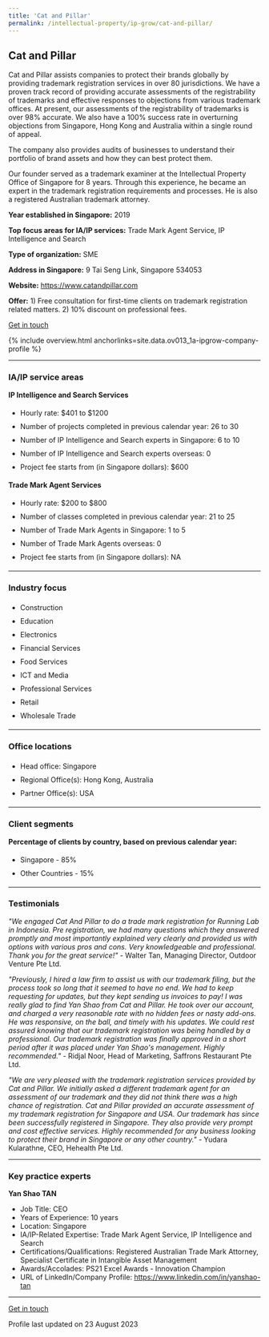```yaml
---
title: 'Cat and Pillar'
permalink: /intellectual-property/ip-grow/cat-and-pillar/
---
```


## Cat and Pillar

Cat and Pillar assists companies to protect their brands globally by providing trademark registration services in over 80 jurisdictions. We have a proven track record of providing accurate assessments of the registrability of trademarks and effective responses to objections from various trademark offices. At present, our assessments of the registrability of trademarks is over 98% accurate. We also have a 100% success rate in overturning objections from Singapore, Hong Kong and Australia within a single round of appeal. 

The company also provides audits of businesses to understand their portfolio of brand assets and how they can best protect them.

Our founder served as a trademark examiner at the Intellectual Property Office of Singapore for 8 years. Through this experience, he became an expert in the trademark registration requirements and processes. He is also a registered Australian trademark attorney.

<b>Year established in Singapore:</b> 2019

<b>Top focus areas for IA/IP services:</b> Trade Mark Agent Service, IP Intelligence and Search

<b>Type of organization:</b> SME

<b>Address in Singapore:</b> 9 Tai Seng Link, Singapore 534053

<b>Website:</b> <a href='https://www.catandpillar.com'>https://www.catandpillar.com</a>

<b>Offer:</b> 1) Free consultation for first-time clients on trademark registration related matters. 2) 10% discount on professional fees.

<a class='btn' href='https://form.gov.sg/640682ebb016ad0012f115c1' target='_blank' rel='noopener'>Get in touch</a>

{% include overview.html anchorlinks=site.data.ov013_1a-ipgrow-company-profile %}

---
<a name='ip-related-service-areas'></a>
### IA/IP service areas

**IP Intelligence and Search Services**

<ul>
<li style='line-height: 27px; margin: 0px 0px !important'>Hourly rate:  $401 to $1200</li>
<li style='line-height: 27px; margin: 0px 0px !important'>Number of projects completed in previous calendar year: 26 to 30</li>
<li style='line-height: 27px; margin: 0px 0px !important'>Number of IP Intelligence and Search experts in Singapore: 6 to 10</li>
<li style='line-height: 27px; margin: 0px 0px !important'>Number of IP Intelligence and Search experts overseas: 0</li>
<li style='line-height: 27px; margin: 0px 0px !important'>Project fee starts from (in Singapore dollars):  $600</li>
</ul>

**Trade Mark Agent Services**

<ul>
<li style='line-height: 27px; margin: 0px 0px !important'>Hourly rate:  $200 to $800</li>
<li style='line-height: 27px; margin: 0px 0px !important'>Number of classes completed in previous calendar year: 21 to 25</li>
<li style='line-height: 27px; margin: 0px 0px !important'>Number of Trade Mark Agents in Singapore: 1 to 5</li>
<li style='line-height: 27px; margin: 0px 0px !important'>Number of Trade Mark Agents overseas: 0</li>
<li style='line-height: 27px; margin: 0px 0px !important'>Project fee starts from (in Singapore dollars):  NA</li>
</ul>

---
<a name='industry-focus'></a>
### Industry focus

<ul><li style='line-height: 27px; margin: 0px 0px !important'> Construction</li><li style='line-height: 27px; margin: 0px 0px !important'>Education</li><li style='line-height: 27px; margin: 0px 0px !important'>Electronics</li><li style='line-height: 27px; margin: 0px 0px !important'>Financial Services</li><li style='line-height: 27px; margin: 0px 0px !important'>Food Services</li><li style='line-height: 27px; margin: 0px 0px !important'>ICT and Media</li><li style='line-height: 27px; margin: 0px 0px !important'>Professional Services</li><li style='line-height: 27px; margin: 0px 0px !important'>Retail</li><li style='line-height: 27px; margin: 0px 0px !important'>Wholesale Trade</li></ul>

---
<a name='office-locations'></a>
### Office locations

<ul><li style='line-height: 27px; margin: 0px 0px !important'> Head office: Singapore</li><li style='line-height: 27px; margin: 0px 0px !important'>Regional Office(s): Hong Kong, Australia</li><li style='line-height: 27px; margin: 0px 0px !important'>Partner Office(s): USA</li></ul>

---
<a name='client-segments'></a>
### Client segments

**Percentage of clients by country, based on previous calendar year:**

<ul><li style='line-height: 27px; margin: 0px 0px !important'> Singapore - 85%	</li><li style='line-height: 27px; margin: 0px 0px !important'>Other Countries - 15%</li></ul>

---
<a name='testimonials'></a>
### Testimonials

*"We engaged Cat And Pillar to do a trade mark registration for Running Lab in Indonesia. Pre registration, we had many questions which they answered promptly and most importantly explained very clearly and provided us with options with various pros and cons. Very knowledgeable and professional. Thank you for the great service!"* - Walter Tan, Managing Director, Outdoor Venture Pte Ltd.

*"Previously, I hired a law firm to assist us with our trademark filing, but the process took so long that it seemed to have no end. We had to keep requesting for updates, but they kept sending us invoices to pay! I was really glad to find Yan Shao from Cat and Pillar. He took over our account, and charged a very reasonable rate with no hidden fees or nasty add-ons. He was responsive, on the ball, and timely with his updates. We could rest assured knowing that our trademark registration was being handled by a professional. Our trademark registration was finally approved in a short period after it was placed under Yan Shao's management. Highly recommended."* - Ridjal Noor, Head of Marketing, Saffrons Restaurant Pte Ltd.

*"We are very pleased with the trademark registration services provided by Cat and Pillar. We initially asked a different trademark agent for an assessment of our trademark and they did not think there was a high chance of registration. Cat and Pillar provided an accurate assessment of my trademark registration for Singapore and USA. Our trademark has since been successfully registered in Singapore. They also provide very prompt and cost effective services. Highly recommended for any business looking to protect their brand in Singapore or any other country."* - Yudara Kularathne, CEO, Hehealth  Pte Ltd.



---
<a name='key-practice-experts'></a>
### Key practice experts

**Yan Shao TAN**

- Job Title: CEO
- Years of Experience: 10 years
- Location: Singapore
- IA/IP-Related Expertise: Trade Mark Agent Service, IP Intelligence and Search
- Certifications/Qualifications: Registered Australian Trade Mark Attorney, Specialist Certificate in Intangible Asset Management 
- Awards/Accolades: PS21 Excel Awards - Innovation Champion
- URL of LinkedIn/Company Profile: <a href="https://www.linkedin.com/in/yanshao-tan" target="_blank" rel="noopener">https://www.linkedin.com/in/yanshao-tan</a>



---
<p>
<a class='btn' href='https://form.gov.sg/640682ebb016ad0012f115c1' target='_blank' rel='noopener'>Get in touch</a>
</p>
Profile last updated on 23 August 2023
